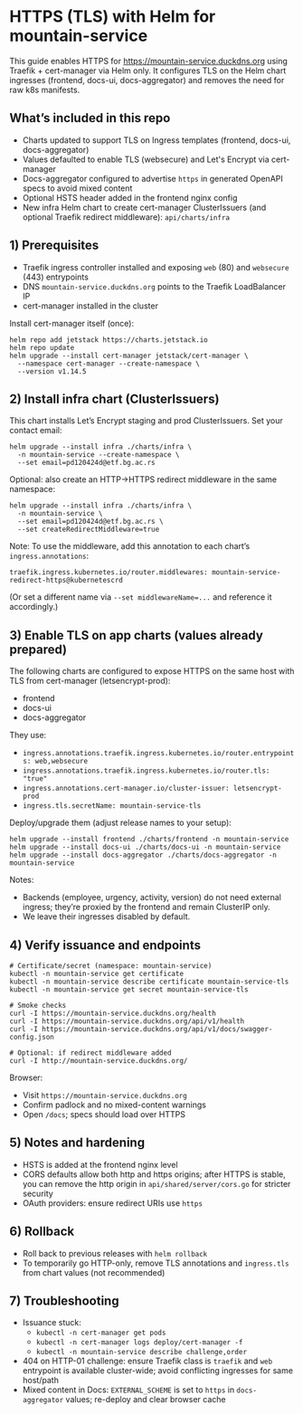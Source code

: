 # HTTPS (TLS) with Helm for mountain-service

This guide enables HTTPS for https://mountain-service.duckdns.org using Traefik + cert-manager via Helm only. It configures TLS on the Helm chart ingresses (frontend, docs-ui, docs-aggregator) and removes the need for raw k8s manifests.

## What’s included in this repo
- Charts updated to support TLS on Ingress templates (frontend, docs-ui, docs-aggregator)
- Values defaulted to enable TLS (websecure) and Let's Encrypt via cert-manager
- Docs-aggregator configured to advertise `https` in generated OpenAPI specs to avoid mixed content
- Optional HSTS header added in the frontend nginx config
- New infra Helm chart to create cert-manager ClusterIssuers (and optional Traefik redirect middleware): `api/charts/infra`

## 1) Prerequisites
- Traefik ingress controller installed and exposing `web` (80) and `websecure` (443) entrypoints
- DNS `mountain-service.duckdns.org` points to the Traefik LoadBalancer IP
- cert-manager installed in the cluster

Install cert-manager itself (once):
```
helm repo add jetstack https://charts.jetstack.io
helm repo update
helm upgrade --install cert-manager jetstack/cert-manager \
  --namespace cert-manager --create-namespace \
  --version v1.14.5
```

## 2) Install infra chart (ClusterIssuers)
This chart installs Let’s Encrypt staging and prod ClusterIssuers.
Set your contact email:
```
helm upgrade --install infra ./charts/infra \
  -n mountain-service --create-namespace \
  --set email=pd120424d@etf.bg.ac.rs
```
Optional: also create an HTTP→HTTPS redirect middleware in the same namespace:
```
helm upgrade --install infra ./charts/infra \
  -n mountain-service \
  --set email=pd120424d@etf.bg.ac.rs \
  --set createRedirectMiddleware=true
```
Note: To use the middleware, add this annotation to each chart’s `ingress.annotations`:
```
traefik.ingress.kubernetes.io/router.middlewares: mountain-service-redirect-https@kubernetescrd
```
(Or set a different name via `--set middlewareName=...` and reference it accordingly.)

## 3) Enable TLS on app charts (values already prepared)
The following charts are configured to expose HTTPS on the same host with TLS from cert-manager (letsencrypt-prod):
- frontend
- docs-ui
- docs-aggregator

They use:
- `ingress.annotations.traefik.ingress.kubernetes.io/router.entrypoints: web,websecure`
- `ingress.annotations.traefik.ingress.kubernetes.io/router.tls: "true"`
- `ingress.annotations.cert-manager.io/cluster-issuer: letsencrypt-prod`
- `ingress.tls.secretName: mountain-service-tls`

Deploy/upgrade them (adjust release names to your setup):
```
helm upgrade --install frontend ./charts/frontend -n mountain-service
helm upgrade --install docs-ui ./charts/docs-ui -n mountain-service
helm upgrade --install docs-aggregator ./charts/docs-aggregator -n mountain-service
```

Notes:
- Backends (employee, urgency, activity, version) do not need external ingress; they’re proxied by the frontend and remain ClusterIP only.
- We leave their ingresses disabled by default.

## 4) Verify issuance and endpoints
```
# Certificate/secret (namespace: mountain-service)
kubectl -n mountain-service get certificate
kubectl -n mountain-service describe certificate mountain-service-tls
kubectl -n mountain-service get secret mountain-service-tls

# Smoke checks
curl -I https://mountain-service.duckdns.org/health
curl -I https://mountain-service.duckdns.org/api/v1/health
curl -I https://mountain-service.duckdns.org/api/v1/docs/swagger-config.json

# Optional: if redirect middleware added
curl -I http://mountain-service.duckdns.org/
```
Browser:
- Visit `https://mountain-service.duckdns.org`
- Confirm padlock and no mixed-content warnings
- Open `/docs`; specs should load over HTTPS

## 5) Notes and hardening
- HSTS is added at the frontend nginx level
- CORS defaults allow both http and https origins; after HTTPS is stable, you can remove the http origin in `api/shared/server/cors.go` for stricter security
- OAuth providers: ensure redirect URIs use `https`

## 6) Rollback
- Roll back to previous releases with `helm rollback`
- To temporarily go HTTP-only, remove TLS annotations and `ingress.tls` from chart values (not recommended)

## 7) Troubleshooting
- Issuance stuck:
  - `kubectl -n cert-manager get pods`
  - `kubectl -n cert-manager logs deploy/cert-manager -f`
  - `kubectl -n mountain-service describe challenge,order`
- 404 on HTTP-01 challenge: ensure Traefik class is `traefik` and `web` entrypoint is available cluster-wide; avoid conflicting ingresses for same host/path
- Mixed content in Docs: `EXTERNAL_SCHEME` is set to `https` in `docs-aggregator` values; re-deploy and clear browser cache
